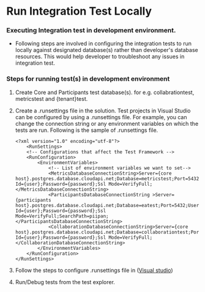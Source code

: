 # Run Integration Test Locally
### Executing Integration test in development environment.

* Following steps are involved in configuring the integration tests to run locally against designated database(s) rather than developer's database resources. This would help developer to troubleshoot any issues in integration test.

### Steps for running test(s) in development environment

1.  Create Core and Participants test database(s).  for e.g.  collabrationtest, metricstest and {tenant}test.
1. Create a .runsettings file in the solution. Test projects in Visual Studio can be configured by using a .runsettings file. For example, you can change the connection string or any environment variables on which the tests are run. Following is the sample of .runsettings file.

    ```
    <?xml version="1.0" encoding="utf-8"?>
        <RunSettings>
        <!-- Configurations that affect the Test Framework -->
        <RunConfiguration>
            <EnvironmentVariables>
                <!-- List of environment variables we want to set-->
                <MetricsDatabaseConnectionString>Server={core host}.postgres.database.cloudapi.net;Database=metricstest;Port=5432;User Id={user};Password={password};Ssl Mode=VerifyFull;</MetricsDatabaseConnectionString>
                <ParticipantsDatabaseConnectionString >Server={participants host}.postgres.database.cloudapi.net;Database=eatest;Port=5432;User Id={user};Password={password};Ssl Mode=VerifyFull;SearchPath=piipan;</ParticipantsDatabaseConnectionString>
                <CollaborationDatabaseConnectionString>Server={core host}.postgres.database.cloudapi.net;Database=collaborationtest;Port=5432;User Id={user};Password={password};Ssl Mode=VerifyFull;</CollaborationDatabaseConnectionString>
            </EnvironmentVariables>
        </RunConfiguration>
    </RunSettings>  
    ```
1. Follow the steps to configure .runsettings file in ([Visual studio](https://learn.microsoft.com/en-us/visualstudio/test/configure-unit-tests-by-using-a-dot-runsettings-file?view=vs-2022#manually-select-the-run-settings-file))
1. Run/Debug tests from the test explorer.
 
